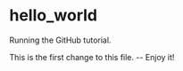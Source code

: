 # hello_world
Running the GitHub tutorial.

This is the first change to this file. 
    -- Enjoy it!
